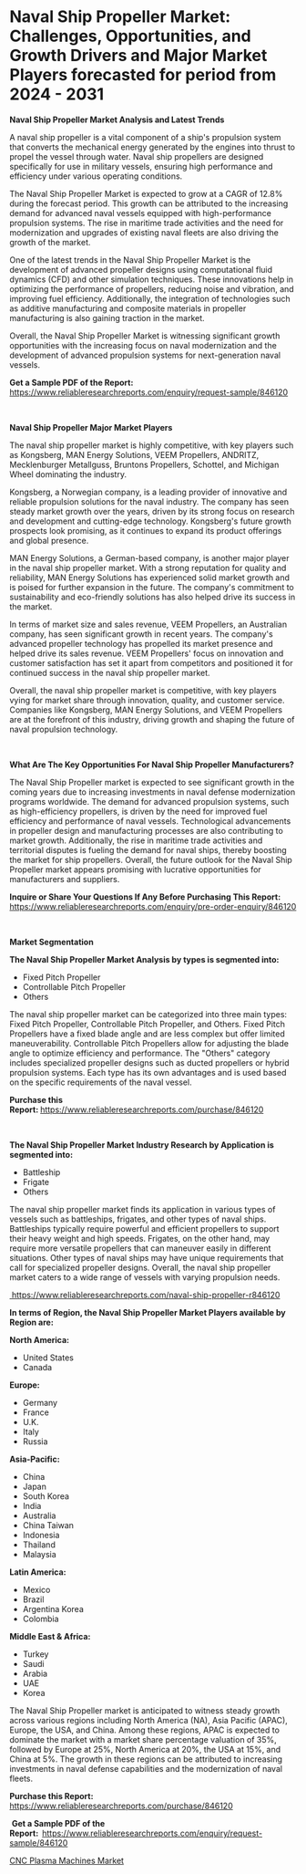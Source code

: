 <p><h1>Naval Ship Propeller Market: Challenges, Opportunities, and Growth Drivers and Major Market Players forecasted for period from 2024 - 2031</h1></p><p><strong>Naval Ship Propeller Market Analysis and Latest Trends</strong></p>
<p><p>A naval ship propeller is a vital component of a ship's propulsion system that converts the mechanical energy generated by the engines into thrust to propel the vessel through water. Naval ship propellers are designed specifically for use in military vessels, ensuring high performance and efficiency under various operating conditions.</p><p>The Naval Ship Propeller Market is expected to grow at a CAGR of 12.8% during the forecast period. This growth can be attributed to the increasing demand for advanced naval vessels equipped with high-performance propulsion systems. The rise in maritime trade activities and the need for modernization and upgrades of existing naval fleets are also driving the growth of the market.</p><p>One of the latest trends in the Naval Ship Propeller Market is the development of advanced propeller designs using computational fluid dynamics (CFD) and other simulation techniques. These innovations help in optimizing the performance of propellers, reducing noise and vibration, and improving fuel efficiency. Additionally, the integration of technologies such as additive manufacturing and composite materials in propeller manufacturing is also gaining traction in the market.</p><p>Overall, the Naval Ship Propeller Market is witnessing significant growth opportunities with the increasing focus on naval modernization and the development of advanced propulsion systems for next-generation naval vessels.</p></p>
<p><strong>Get a Sample PDF of the Report:&nbsp;</strong> <a href="https://www.reliableresearchreports.com/enquiry/request-sample/846120">https://www.reliableresearchreports.com/enquiry/request-sample/846120</a></p>
<p>&nbsp;</p>
<p><strong>Naval Ship Propeller Major Market Players</strong></p>
<p><p>The naval ship propeller market is highly competitive, with key players such as Kongsberg, MAN Energy Solutions, VEEM Propellers, ANDRITZ, Mecklenburger Metallguss, Bruntons Propellers, Schottel, and Michigan Wheel dominating the industry. </p><p>Kongsberg, a Norwegian company, is a leading provider of innovative and reliable propulsion solutions for the naval industry. The company has seen steady market growth over the years, driven by its strong focus on research and development and cutting-edge technology. Kongsberg's future growth prospects look promising, as it continues to expand its product offerings and global presence.</p><p>MAN Energy Solutions, a German-based company, is another major player in the naval ship propeller market. With a strong reputation for quality and reliability, MAN Energy Solutions has experienced solid market growth and is poised for further expansion in the future. The company's commitment to sustainability and eco-friendly solutions has also helped drive its success in the market.</p><p>In terms of market size and sales revenue, VEEM Propellers, an Australian company, has seen significant growth in recent years. The company's advanced propeller technology has propelled its market presence and helped drive its sales revenue. VEEM Propellers' focus on innovation and customer satisfaction has set it apart from competitors and positioned it for continued success in the naval ship propeller market.</p><p>Overall, the naval ship propeller market is competitive, with key players vying for market share through innovation, quality, and customer service. Companies like Kongsberg, MAN Energy Solutions, and VEEM Propellers are at the forefront of this industry, driving growth and shaping the future of naval propulsion technology.</p></p>
<p>&nbsp;</p>
<p><strong>What Are The Key Opportunities For Naval Ship Propeller Manufacturers?</strong></p>
<p><p>The Naval Ship Propeller market is expected to see significant growth in the coming years due to increasing investments in naval defense modernization programs worldwide. The demand for advanced propulsion systems, such as high-efficiency propellers, is driven by the need for improved fuel efficiency and performance of naval vessels. Technological advancements in propeller design and manufacturing processes are also contributing to market growth. Additionally, the rise in maritime trade activities and territorial disputes is fueling the demand for naval ships, thereby boosting the market for ship propellers. Overall, the future outlook for the Naval Ship Propeller market appears promising with lucrative opportunities for manufacturers and suppliers.</p></p>
<p><strong>Inquire or Share Your Questions If Any Before Purchasing This Report:</strong> <a href="https://www.reliableresearchreports.com/enquiry/pre-order-enquiry/846120">https://www.reliableresearchreports.com/enquiry/pre-order-enquiry/846120</a></p>
<p>&nbsp;</p>
<p><strong>Market Segmentation</strong></p>
<p><strong>The Naval Ship Propeller Market Analysis by types is segmented into:</strong></p>
<p><ul><li>Fixed Pitch Propeller</li><li>Controllable Pitch Propeller</li><li>Others</li></ul></p>
<p><p>The naval ship propeller market can be categorized into three main types: Fixed Pitch Propeller, Controllable Pitch Propeller, and Others. Fixed Pitch Propellers have a fixed blade angle and are less complex but offer limited maneuverability. Controllable Pitch Propellers allow for adjusting the blade angle to optimize efficiency and performance. The "Others" category includes specialized propeller designs such as ducted propellers or hybrid propulsion systems. Each type has its own advantages and is used based on the specific requirements of the naval vessel.</p></p>
<p><strong>Purchase this Report:&nbsp;</strong><a href="https://www.reliableresearchreports.com/purchase/846120">https://www.reliableresearchreports.com/purchase/846120</a></p>
<p>&nbsp;</p>
<p><strong>The Naval Ship Propeller Market Industry Research by Application is segmented into:</strong></p>
<p><ul><li>Battleship</li><li>Frigate</li><li>Others</li></ul></p>
<p><p>The naval ship propeller market finds its application in various types of vessels such as battleships, frigates, and other types of naval ships. Battleships typically require powerful and efficient propellers to support their heavy weight and high speeds. Frigates, on the other hand, may require more versatile propellers that can maneuver easily in different situations. Other types of naval ships may have unique requirements that call for specialized propeller designs. Overall, the naval ship propeller market caters to a wide range of vessels with varying propulsion needs.</p></p>
<p><a href="https://www.reliableresearchreports.com/naval-ship-propeller-r846120">&nbsp;https://www.reliableresearchreports.com/naval-ship-propeller-r846120</a></p>
<p><strong>In terms of Region, the Naval Ship Propeller Market Players available by Region are:</strong></p>
<p>
    <p> <strong> North America: </strong>
        <ul>
            <li>United States</li>
            <li>Canada</li>
        </ul>
        </p> 
    <p> <strong> Europe: </strong>
        <ul>
            <li>Germany</li>
            <li>France</li>
            <li>U.K.</li>
            <li>Italy</li>
            <li>Russia</li>
        </ul>
        </p> 
    <p> <strong> Asia-Pacific: </strong>
        <ul>
            <li>China</li>
            <li>Japan</li>
            <li>South Korea</li>
            <li>India</li>
            <li>Australia</li>
            <li>China Taiwan</li>
            <li>Indonesia</li>
            <li>Thailand</li>
            <li>Malaysia</li>
        </ul>
        </p> 
    <p> <strong> Latin America: </strong>
        <ul>
            <li>Mexico</li>
            <li>Brazil</li>
            <li>Argentina Korea</li>
            <li>Colombia</li>
        </ul>
        </p> 
    <p> <strong> Middle East & Africa: </strong>
        <ul>
            <li>Turkey</li>
            <li>Saudi</li>
            <li>Arabia</li>
            <li>UAE</li>
            <li>Korea</li>
        </ul>
    </p>
    </p>
<p><p>The Naval Ship Propeller market is anticipated to witness steady growth across various regions including North America (NA), Asia Pacific (APAC), Europe, the USA, and China. Among these regions, APAC is expected to dominate the market with a market share percentage valuation of 35%, followed by Europe at 25%, North America at 20%, the USA at 15%, and China at 5%. The growth in these regions can be attributed to increasing investments in naval defense capabilities and the modernization of naval fleets.</p></p>
<p><strong>Purchase this Report: </strong><a href="https://www.reliableresearchreports.com/purchase/846120">https://www.reliableresearchreports.com/purchase/846120</a></p>
<p>&nbsp;<strong>Get a Sample PDF of the Report:&nbsp;&nbsp;</strong><a href="https://www.reliableresearchreports.com/enquiry/request-sample/846120">https://www.reliableresearchreports.com/enquiry/request-sample/846120</a></p>
<p><strong></strong></p>
<p><p><a href="https://github.com/Alonsoolds3wq1d81czn8rbol/Market-Research-Report-List-3/blob/main/cnc-plasma-machines-market.md">CNC Plasma Machines Market</a></p></p>